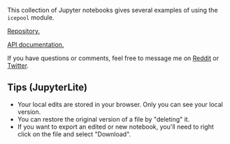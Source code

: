 This collection of Jupyter notebooks gives several examples of using the `icepool` module.

[Repository.](https://github.com/HighDiceRoller/icepool)

[API documentation.](https://github.com/HighDiceRoller/icepool)

If you have questions or comments, feel free to message me on [Reddit](https://www.reddit.com/user/HighDiceRoller) or [Twitter](https://twitter.com/highdiceroller).

## Tips (JupyterLite)

* Your local edits are stored in your browser. Only you can see your local version.
* You can restore the original version of a file by "deleting" it.
* If you want to export an edited or new notebook, you'll need to right click on the file and select "Download".
